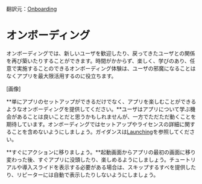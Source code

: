 翻訳元：[Onboarding](https://developer.apple.com/design/human-interface-guidelines/ios/app-architecture/onboarding/)

# オンボーディング

オンボーディングでは、新しいユーザを歓迎したり、戻ってきたユーザとの関係を再び築いたりすることができます。時間がかからず、楽しく、学びのあり、任意で実施することのできるオンボーディング体験は、ユーザの邪魔になることはなくアプリを最大限活用するのに役立ちます。

[画像]

**単にアプリのセットアップができるだけでなく、アプリを楽しむことができるようなオンボーディングを提供してください。**ユーザはアプリについて学ぶ機会があることは良いことだと思うかもしれませんが、一方でただただ動くことを期待しています。オンボーディングではセットアップやライセンスの詳細に関することを含めないようにしましょう。ガイダンスは[Launching](https://developer.apple.com/design/human-interface-guidelines/ios/app-architecture/launching)を参照してください。

**すぐにアクションに移りましょう。**起動画面からアプリの最初の画面に移り変わった後、すぐアプリに没頭したり、楽しめるようにしましょう。チュートリアルや導入スライドを表示する必要がある場合は、スキップするすべを提供したり、リピーターには自動で表示したりしないようにしましょう。